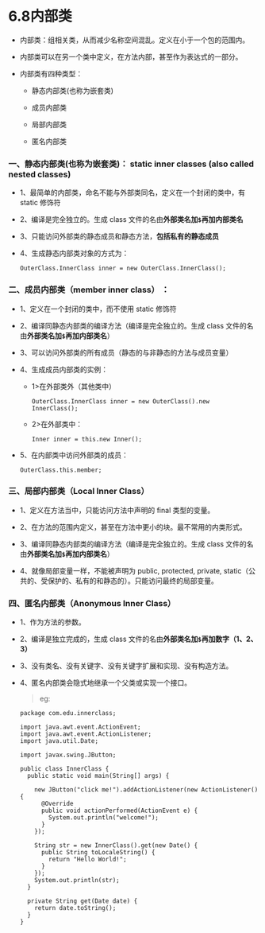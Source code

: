 # 6.8内部类

* 内部类：组相关类，从而减少名称空间混乱。定义在小于一个包的范围内。

* 内部类可以在另一个类中定义，在方法内部，甚至作为表达式的一部分。

* 内部类有四种类型：

  * 静态内部类(也称为嵌套类)
  
  * 成员内部类
  
  * 局部内部类
  
  * 匿名内部类

### 一、静态内部类(也称为嵌套类)： static inner classes (also called nested classes)

* 1、最简单的内部类，命名不能与外部类同名，定义在一个封闭的类中，有 static 修饰符

* 2、编译是完全独立的。生成 class 文件的名由**外部类名加`$`再加内部类名**

* 3、只能访问外部类的静态成员和静态方法，**包括私有的静态成员**

* 4、生成静态内部类对象的方式为： 

      OuterClass.InnerClass inner = new OuterClass.InnerClass(); 

### 二、成员内部类（member inner class） ：

* 1、定义在一个封闭的类中，而不使用 static 修饰符

* 2、编译同静态内部类的编译方法（编译是完全独立的。生成 class 文件的名由**外部类名加`$`再加内部类名**）

* 3、可以访问外部类的所有成员（静态的与非静态的方法与成员变量）

* 4、生成成员内部类的实例：

    * 1>在外部类外（其他类中）
    
          OuterClass.InnerClass inner = new OuterClass().new InnerClass(); 
    
    * 2>在外部类中：
    
          Inner inner = this.new Inner();

* 5、在内部类中访问外部类的成员：

      OuterClass.this.member;

### 三、局部内部类（Local Inner Class） 

* 1、定义在方法当中，只能访问方法中声明的 final 类型的变量。

* 2、在方法的范围内定义，甚至在方法中更小的块。最不常用的内类形式。

* 3、编译同静态内部类的编译方法（编译是完全独立的。生成 class 文件的名由**外部类名加`$`再加内部类名**）

* 4、就像局部变量一样，不能被声明为 public, protected, private, static（公共的、受保护的、私有的和静态的）。只能访问最终的局部变量。

### 四、匿名内部类（Anonymous Inner Class） 

* 1、作为方法的参数。

* 2、编译是独立完成的，生成 class 文件的名由**外部类名加`$`再加数字（1、2、3）**

* 3、没有类名、没有关键字、没有关键字扩展和实现、没有构造方法。

* 4、匿名内部类会隐式地继承一个父类或实现一个接口。 

   >eg:
   
      package com.edu.innerclass;

      import java.awt.event.ActionEvent;
      import java.awt.event.ActionListener;
      import java.util.Date;

      import javax.swing.JButton;

      public class InnerClass {
        public static void main(String[] args) {

          new JButton("click me!").addActionListener(new ActionListener() {
            @Override
            public void actionPerformed(ActionEvent e) {
              System.out.println("welcome!");
            }
          });

          String str = new InnerClass().get(new Date() {
            public String toLocaleString() {
              return "Hello World!";
            }
          });
          System.out.println(str);
        }

        private String get(Date date) {
          return date.toString();
        }
      }
   



